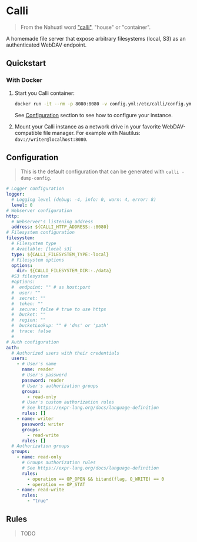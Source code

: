 # Calli

> From the Nahuatl word ["calli"](https://gdn.iib.unam.mx/diccionario/calli), "house" or "container".

A homemade file server that expose arbitrary filesystems (local, S3) as an authenticated WebDAV endpoint.

## Quickstart

### With Docker

1. Start you Calli container:

   ```bash
   docker run -it --rm -p 8080:8080 -v config.yml:/etc/calli/config.yml ghcr.io/bornholm/calli:latest
   ```

   See [Configuration](#configuration) section to see how to configure your instance.

2. Mount your Calli instance as a network drive in your favorite WebDAV-compatible file manager. For example with Nautilus: `dav://writer@localhost:8080`.

## Configuration

> This is the default configuration that can be generated with `calli -dump-config`.

```yaml
# Logger configuration
logger:
  # Logging level (debug: -4, info: 0, warn: 4, error: 8)
  level: 0
# Webserver configuration
http:
  # Webserver's listening address
  address: ${CALLI_HTTP_ADDRESS:-:8080}
# Filesystem configuration
filesystem:
  # Filesystem type
  # Available: [local s3]
  type: ${CALLI_FILESYSTEM_TYPE:-local}
  # Filesystem options
  options:
    dir: ${CALLI_FILESYSTEM_DIR:-./data}
  #S3 filesystem
  #options:
  #  endpoint: "" # as host:port
  #  user: ""
  #  secret: ""
  #  token: ""
  #  secure: false # true to use https
  #  bucket: ""
  #  region: ""
  #  bucketLookup: "" # 'dns' or 'path'
  #  trace: false
  #
# Auth configuration
auth:
  # Authorized users with their credentials
  users:
    - # User's name
      name: reader
      # User's password
      password: reader
      # User's authorization groups
      groups:
        - read-only
      # User's custom authorization rules
      # See https://expr-lang.org/docs/language-definition
      rules: []
    - name: writer
      password: writer
      groups:
        - read-write
      rules: []
  # Authorization groups
  groups:
    - name: read-only
      # Groups authorization rules
      # See https://expr-lang.org/docs/language-definition
      rules:
        - operation == OP_OPEN && bitand(flag, O_WRITE) == 0
        - operation == OP_STAT
    - name: read-write
      rules:
        - "true"
```

## Rules

> TODO
